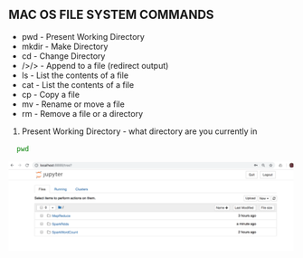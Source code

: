##  MAC OS FILE SYSTEM COMMANDS

* pwd   - Present Working Directory
* mkdir - Make Directory
* cd    - Change Directory
* />/>    - Append to a file (redirect output)
* ls    - List the contents of a file
* cat   - List the contents of a file
* cp    - Copy a file
* mv    - Rename or move a file
* rm    - Remove a file or a directory



1. Present Working Directory - what directory are you currently in
```bash
  pwd
```



![Screenshot](sparknotebook.png) 





